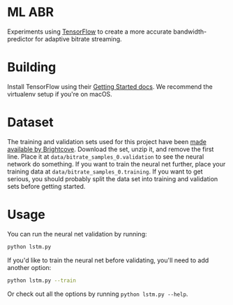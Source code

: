 # ML ABR
Experiments using [TensorFlow](https://www.tensorflow.org/) to create a more accurate bandwidth-predictor for adaptive bitrate streaming.

# Building
Install TensorFlow using their [Getting Started docs](https://www.tensorflow.org/get_started/get_started). We recommend the virtualenv setup if you're on macOS.

# Dataset
The training and validation sets used for this project have been [made
available by
Brightcove](https://storage.googleapis.com/dmlap-experiments/bitrate_samples.csv.gz). Download
the set, unzip it, and remove the first line. Place it at
`data/bitrate_samples_0.validation` to see the neural network do
something. If you want to train the neural net further, place your
training data at `data/bitrate_samples_0.training`. If you want to get
serious, you should probably split the data set into training and
validation sets before getting started.

# Usage
You can run the neural net validation by running:

```sh
python lstm.py
```

If you'd like to train the neural net before validating, you'll need
to add another option:

```sh
python lstm.py --train
```

Or check out all the options by running `python lstm.py --help`.
